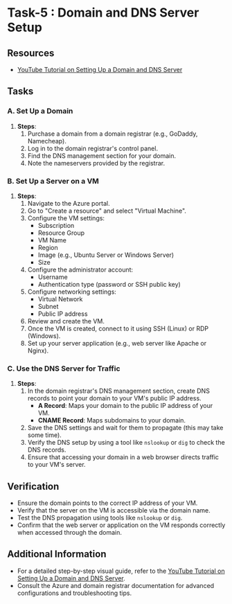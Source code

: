 # Task-5 : Domain and DNS Server Setup

## Resources

- [YouTube Tutorial on Setting Up a Domain and DNS Server](https://www.youtube.com/watch?v)

## Tasks

### A. Set Up a Domain

1. **Steps**:
   1. Purchase a domain from a domain registrar (e.g., GoDaddy, Namecheap).
   2. Log in to the domain registrar's control panel.
   3. Find the DNS management section for your domain.
   4. Note the nameservers provided by the registrar.

### B. Set Up a Server on a VM

1. **Steps**:
   1. Navigate to the Azure portal.
   2. Go to "Create a resource" and select "Virtual Machine".
   3. Configure the VM settings:
      - Subscription
      - Resource Group
      - VM Name
      - Region
      - Image (e.g., Ubuntu Server or Windows Server)
      - Size
   4. Configure the administrator account:
      - Username
      - Authentication type (password or SSH public key)
   5. Configure networking settings:
      - Virtual Network
      - Subnet
      - Public IP address
   6. Review and create the VM.
   7. Once the VM is created, connect to it using SSH (Linux) or RDP (Windows).
   8. Set up your server application (e.g., web server like Apache or Nginx).

### C. Use the DNS Server for Traffic

1. **Steps**:
   1. In the domain registrar's DNS management section, create DNS records to point your domain to your VM's public IP address.
      - **A Record**: Maps your domain to the public IP address of your VM.
      - **CNAME Record**: Maps subdomains to your domain.
   2. Save the DNS settings and wait for them to propagate (this may take some time).
   3. Verify the DNS setup by using a tool like `nslookup` or `dig` to check the DNS records.
   4. Ensure that accessing your domain in a web browser directs traffic to your VM's server.

## Verification

- Ensure the domain points to the correct IP address of your VM.
- Verify that the server on the VM is accessible via the domain name.
- Test the DNS propagation using tools like `nslookup` or `dig`.
- Confirm that the web server or application on the VM responds correctly when accessed through the domain.

## Additional Information

- For a detailed step-by-step visual guide, refer to the [YouTube Tutorial on Setting Up a Domain and DNS Server](https://www.youtube.com/watch?v).
- Consult the Azure and domain registrar documentation for advanced configurations and troubleshooting tips.
